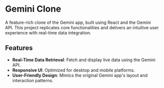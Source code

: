  # Gemini Clone  

A feature-rich clone of the Gemini app, built using React and the Gemini API. This project replicates core functionalities and delivers an intuitive user experience with real-time data integration.  

## Features  
- **Real-Time Data Retrieval**: Fetch and display live data using the Gemini API.  
- **Responsive UI**: Optimized for desktop and mobile platforms.  
- **User-Friendly Design**: Mimics the original Gemini app's layout and interaction patterns.  
